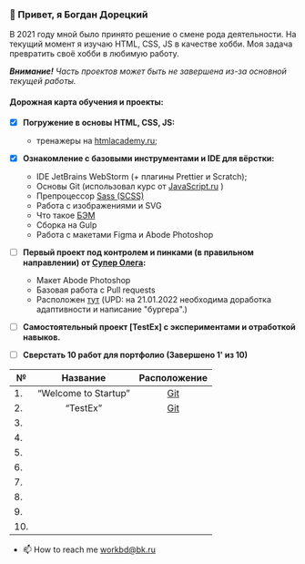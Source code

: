 

### 👋  Привет, я Богдан Дорецкий

В 2021 году мной было принято решение о смене рода деятельности. На текущий момент я изучаю HTML, CSS, JS в качестве хобби. Моя задача превратить своё хобби в любимую работу.

_**Внимание!**_
_Часть проектов может быть не завершена из-за основной текущей работы._

#### Дорожная карта обучения и проекты:

[1]: https://htmlacademy.ru/courses
[2]: https://youtube.com/playlist?list=PLDyvV36pndZFHXjXuwA_NywNrVQO0aQqb
[3]: https://sass-scss.ru
[4]: https://ru.bem.info/methodology
[5]: https://www.linkedin.com/in/r45h
[6]: https://github.com/R45H/bogdan-1
[7]: https://github.com/Lazard-Live/Test-Ex-task-1


- [x] **Погружение в основы HTML, CSS, JS:**
  - тренажеры  на [htmlacademy.ru][1];

- [x] **Ознакомление с базовыми инструментами и IDE для вёрстки:**
  - IDE JetBrains WebStorm (+ плагины Prettier и Scratch);
  - Основы Git (использовал курс от [JavaScript.ru][2]  )
  - Препроцессор [Sass (SCSS)][3]
  - Работа с изображениями и SVG
  - Что такое [БЭМ][4]
  - Сборка на Gulp
  - Работа с макетами Figma и Abode Photoshop


- [ ] **Первый проект под контролем и пинками (в правильном направлении) от [Супер Олега][5]:**
  - Макет Abode Photoshop
  - Базовая работа с Pull requests
  - Расположен [тут][6]
       (UPD: на 21.01.2022 необходима доработка адаптивности и написание "бургера".)
    

- [ ] **Самостоятельный проект [TestEx] с экспериментами и отработкой навыков.**


- [ ] **Сверстать 10 работ для портфолио (Завершено 1' из 10)**
  
| №   |       Название       | Расположение |
|-----|:--------------------:|:------------:|
| 1.  | “Welcome to Startup” |   [Git][6]   |
| 2.  |       “TestEx”       |   [Git][7]   |
| 3.  |                      |              |
| 4.  |                      |              |
| 5.  |                      |              |
| 6.  |                      |              |
| 7.  |                      |              |
| 8.  |                      |              |
| 9.  |                      |              |
| 10. |                      |              |


- 📫 How to reach me workbd@bk.ru
